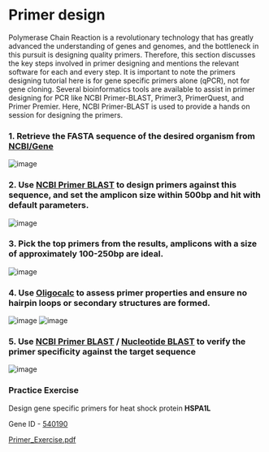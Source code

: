 # Primer design
Polymerase Chain Reaction is a revolutionary technology that has greatly advanced the understanding of genes and genomes, and the bottleneck in this pursuit is designing quality primers. Therefore, this section discusses the key steps involved in primer designing and mentions the relevant software for each and every step. It is important to note the primers designing tutorial here is for gene specific primers alone (qPCR), not for gene cloning.  Several bioinformatics tools are available to assist in primer designing for PCR like NCBI Primer-BLAST, Primer3, PrimerQuest, and Primer Premier. Here, NCBI Primer-BLAST is used to provide a hands on session for designing the primers.


### 1.	Retrieve the FASTA sequence of the desired organism from [NCBI/Gene](https://www.ncbi.nlm.nih.gov/)

![image](https://github.com/bioinfokushwaha/Livestock_Genomics/assets/37391644/2f5e634f-b340-4572-8fbd-bcba23a5773e)

### 2.	Use [NCBI Primer BLAST](https://www.ncbi.nlm.nih.gov/tools/primer-blast/index.cgi?LINK_LOC=BlastHome) to design primers against this sequence, and set the amplicon size within 500bp and hit with default parameters.

 
![image](https://github.com/bioinfokushwaha/Livestock_Genomics/assets/37391644/a09e1afb-692f-4149-833e-1251687906e4)

### 3.	Pick the top primers from the results, amplicons with a size of approximately 100-250bp are ideal. 
![image](https://github.com/bioinfokushwaha/Livestock_Genomics/assets/37391644/6d0d3d6a-3b7d-44e2-b3f0-70810d2a6068)

### 4.	Use [Oligocalc](http://biotools.nubic.northwestern.edu/OligoCalc.html) to assess primer properties and ensure no hairpin loops or secondary structures are formed.
![image](https://github.com/bioinfokushwaha/Livestock_Genomics/assets/37391644/dcaf21f7-c094-4fc3-862c-48768daf44f7)
![image](https://github.com/bioinfokushwaha/Livestock_Genomics/assets/37391644/42750292-3490-49be-a223-7417da64d5f3)

### 5.	Use [NCBI Primer BLAST](https://www.ncbi.nlm.nih.gov/tools/primer-blast/index.cgi?LINK_LOC=BlastHome) / [Nucleotide BLAST](https://blast.ncbi.nlm.nih.gov/Blast.cgi?PROGRAM=blastn&BLAST_SPEC=GeoBlast&PAGE_TYPE=BlastSearch) to verify the primer specificity against the target sequence 
![image](https://github.com/bioinfokushwaha/Livestock_Genomics/assets/37391644/c610d432-a9cc-4077-a782-6cb24041c03f)


### Practice Exercise  
Design gene specific primers for heat shock protein **HSPA1L**

Gene ID - [540190](https://www.ncbi.nlm.nih.gov/gene/?term=540190)

[Primer_Exercise.pdf](https://github.com/bioinfokushwaha/Livestock_Genomics/files/15348867/Primer_Exercise.pdf)
